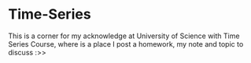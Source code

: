 # Time-Series
This is a corner for my acknowledge at University of Science with Time Series Course, where is a place I post a homework, my note and topic to discuss :>>
